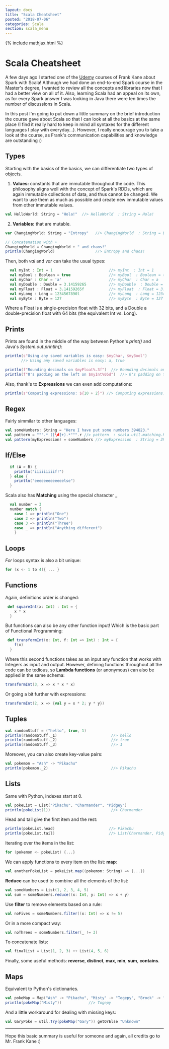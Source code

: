 ```yaml
---
layout: docs
title: "Scala Cheatsheet"
posted: "2018-07-06"
categories: Scala
section: scala_menu
---
```


{% include mathjax.html %}

# Scala Cheatsheet

A few days ago I started one of the [Udemy](//www.udemy.com) courses of Frank Kane about Spark with Scala! Although we had done an end-to-end Spark course in the Master's degree, I wanted to review all the concepts and libraries now that I had a better view on all of it. Also, learning Scala had an appeal on its own, as for every Spark answer I was looking in Java there were ten times the number of discussions in Scala.

In this post I'm going to put down a little summary on the brief introduction the course gave about Scala so that I can look at all the basics at the same place (I find it really hard to keep in mind all syntaxes for the different languages I play with everyday...). However, I really encourage you to take a look at the course, as Frank's communication capabilities and knowledge are outstanding :)

## Types

Starting with the basics of the basics, we can differentiate two types of objects. 

1. **Values:** constants that are immutable throughout the code. This philosophy aligns well with the concept of Spark's RDDs, which are again immutable collections of data, and thus cannot be changed. We want to use them as much as possible and create new immutable values from other immutable values.

```scala
val HelloWorld: String = "Hola!"  //> HelloWorld  : String = Hola!
```

2. **Variables:**  that are mutable.

```scala
var ChangingWorld: String = "Entropy"   //> ChangingWorld  : String = Entropy

// Concatenation with +
ChangingWorld = ChangingWorld + " and chaos!"
println(ChangingWorld)                  //> Entropy and chaos!
```

Then, both *val* and *var* can take the usual types:

```scala
  val myInt : Int = 1                         //> myInt  : Int = 1
  val myBool : Boolean = true                 //> myBool  : Boolean = true
  val myChar : Char = 'a'                     //> myChar  : Char = a
  val myDouble : Double = 3.14159265          //> myDouble  : Double = 3.14159265
  val myFloat : Float = 3.14159265f           //> myFloat  : Float = 3.1415927
  val myLong : Long = 1234567890l             //> myLong  : Long = 1234567890
  val myByte : Byte = 127                     //> myByte  : Byte = 127
```

Where a Float is a single-precision float with 32 bits, and a Double a double-precision float with 64 bits (the equivalent Int vs. Long).

## Prints

Prints are found in the middle of the way between Python's *print()* and Java's *System.out.println()*:

```scala
println(s"Using any saved variables is easy: $myChar, $myBool")
       //> Using any saved variables is easy: a, true

println(f"Rounding decimals on $myFloat%.3f")  //> Rounding decimals on 3.142
println(f"0's padding on the left on $myInt%05d")  //> 0's padding on the left on 00001
```

Also, thank's to **Expressions** we can even add computations:

```scala
println(s"Computing expressions: ${10 + 2}") //> Computing expressions: 12
```

## Regex

Fairly simmilar to other languages:

```scala
val someNumbers: String = "Here I have put some numbers 394823."
val pattern = """.* ([\d]+).*""".r //> pattern  : scala.util.matching.Regex = .* ([\d]+).*
val pattern(myExpression) = someNumbers //> myExpression  : String = 394823
```

## If/Else

```scala
  if (A > B) {
  	println("iiiiiiiiif!")
  } else {
  	println("eeeeeeeeeeeeelse")
  }                                              
```

Scala also has **Matching** using the special character _

```scala
  val number = 3                                  
  number match {
  	case 1 => println("One")
  	case 2 => println("Two")
  	case 3 => println("Three")
  	case _ => println("Anything different")
 	}                                         
```

## Loops

*For* loops syntax is also a bit unique:

```scala
for (x <- 1 to 4){ ... }
```

## Functions

Again, definitions order is changed:

```scala
 def squareInt(x: Int) : Int = {
  	x * x
  }  
```

But functions can also be any other function input! Which is the basic part of Functional Programming:

```scala
 def transformInt(x: Int, f: Int => Int) : Int = {
  	f(x)
  }  
```

Where this second functions takes as an input any function that works with Integers as input and output. However, defining functions throughout all the code can be tedious, so **Lambda functions** (or anonymous) can also be applied in the same schema:

```scala
transformInt(3, x => x * x * x)
```

Or going a bit further with expressions:

```scala
transformInt(2, x => {val y = x * 2; y * y})
```

## Tuples

```scala
val randomStuff = ("hello", true, 1)
println(randomStuff._1)                        //> hello
println(randomStuff._2)                        //> true
println(randomStuff._3)                        //> 1
```

Moreover, you can also create key-value pairs:

```scala
val pokemon = "Ash" -> "Pikachu"
println(pokemon._2)                            //> Pikachu
```

## Lists

Same with Python, indexes start at 0.

```scala
val pokeList = List("Pikachu", "Charmander", "Pidgey")
println(pokeList(1))                           //> Charmander
```

Head and tail give the first item and the rest:

```scala
println(pokeList.head)                        //> Pikachu
println(pokeList.tail)                        //> List(Charmander, Pidgey)
```

Iterating over the items in the list:

```scala
for (pokemon <- pokeList) {...}
```

We can apply functions to every item on the list: **map**:

```scala
val anotherPokeList = pokeList.map((pokemon: String) => {...})
```

**Reduce** can be used to combine all the elements of the list:

```scala
val someNumbers = List(1, 2, 3, 4, 5)             
val sum = someNumbers.reduce((x: Int, y: Int) => x + y)
```

Use **filter** to remove elements based on a rule:

```scala
val noFives = someNumbers.filter((x: Int) => x != 5)
```

Or in a more compact way:

```scala
val noThrees = someNumbers.filter(_ != 3)
```

To concatenate lists:

```scala
val finalList = List(1, 2, 3) ++ List(4, 5, 6)
```

Finally, some useful methods: **reverse**, **distinct**, **max**, **min**, **sum**, **contains**.

## Maps

Equivalent to Python's dictionaries.

```scala
val pokeMap = Map("Ash" -> "Pikachu", "Misty" -> "Togepy", "Brock" -> "Onix")
println(pokeMap("Misty"))            //> Togepy
```

And a little workaround for dealing with missing keys:

```scala
val GaryPoke = util.Try(pokeMap("Gary")) getOrElse "Unknown"
```

----------

Hope this basic summary is useful for someone and again, all credits go to Mr. Frank Kane :)
